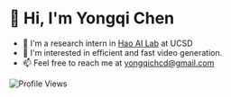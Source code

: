 # 👋 Hi, I'm Yongqi Chen

- 👋 I'm a research intern in [Hao AI Lab](https://hao-ai-lab.github.io/) at UCSD
- 👀 I'm interested in efficient and fast video generation.
- 📫 Feel free to reach me at yongqichcd@gmail.com

<img src="https://komarev.com/ghpvc/?username=BrianChen1129&label=Profile%20Views&color=0e75b6&style=flat" alt="Profile Views" />
<!---
BrianChen1129/BrianChen1129 is a ✨ special ✨ repository because its `README.md` (this file) appears on your GitHub profile.
You can click the Preview link to take a look at your changes.
--->
